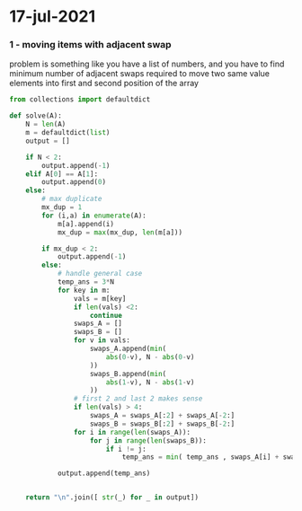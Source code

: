 # 17-jul-2021


### 1 - moving items with adjacent swap

problem is something like you have a list of numbers, and you have to find minimum number of adjacent swaps required to move two same value elements into first and second position of the array

```python
from collections import defaultdict

def solve(A):
    N = len(A)
    m = defaultdict(list)
    output = []

    if N < 2:
        output.append(-1)
    elif A[0] == A[1]:
        output.append(0)
    else:
        # max duplicate
        mx_dup = 1
        for (i,a) in enumerate(A):
            m[a].append(i)
            mx_dup = max(mx_dup, len(m[a]))

        if mx_dup < 2:
            output.append(-1)
        else:
            # handle general case
            temp_ans = 3*N
            for key in m:
                vals = m[key]
                if len(vals) <2:
                    continue
                swaps_A = []
                swaps_B = []
                for v in vals:
                    swaps_A.append(min(
                        abs(0-v), N - abs(0-v)
                    ))
                    swaps_B.append(min(
                        abs(1-v), N - abs(1-v)
                    ))
                # first 2 and last 2 makes sense
                if len(vals) > 4:
                    swaps_A = swaps_A[:2] + swaps_A[-2:]
                    swaps_B = swaps_B[:2] + swaps_B[-2:]
                for i in range(len(swaps_A)):
                    for j in range(len(swaps_B)):
                        if i != j:
                            temp_ans = min( temp_ans , swaps_A[i] + swaps_B[j])

            output.append(temp_ans)


    return "\n".join([ str(_) for _ in output])
```
